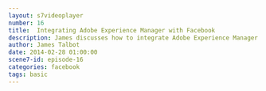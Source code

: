```yaml
---
layout: s7videoplayer
number: 16
title:  Integrating Adobe Experience Manager with Facebook
description: James discusses how to integrate Adobe Experience Manager and Facebook 
author: James Talbot
date: 2014-02-28 01:00:00
scene7-id: episode-16
categories: facebook
tags: basic
---
```




